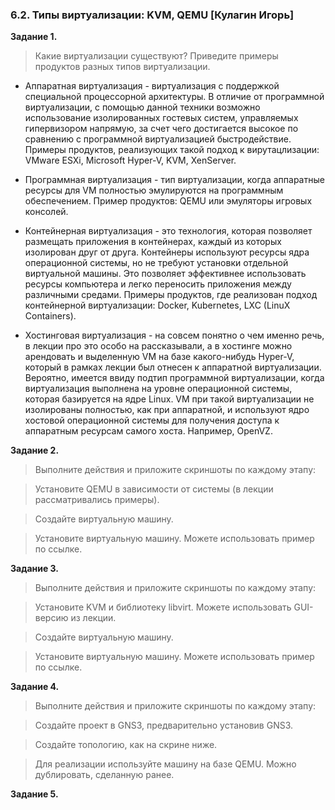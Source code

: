 ### 6.2. Типы виртуализации: KVM, QEMU  [Кулагин Игорь]
**Задание 1.**
>Какие виртуализации существуют? Приведите примеры продуктов разных типов виртуализации.

- Аппаратная виртуализация - виртуализация с поддержкой специальной процессорной архитектуры. В отличие от программной виртуализации, с помощью данной техники возможно использование изолированных гостевых систем, управляемых гипервизором напрямую, за счет чего достигается высокое по сравнению c программной виртуализацией быстродействие. Примеры продуктов, реализующих такой подход к вирутацлизации: VMware ESXi, Microsoft Hyper-V, KVM, XenServer.

- Программная виртуализация - тип виртуализации, когда аппаратные ресурсы для VM полностью эмулируются на программным обеспечением. Пример продуктов: QEMU или эмуляторы игровых консолей.

- Контейнерная виртуализация - это технология, которая позволяет размещать приложения в контейнерах, каждый из которых изолирован друг от друга. Контейнеры используют ресурсы ядра операционной системы, но не требуют установки отдельной виртуальной машины. Это позволяет эффективнее использовать ресурсы компьютера и легко переносить приложения между различными средами. Примеры продуктов, где реализован подход контейнерной виртуализации: Docker, Kubernetes, LXC (LinuX Containers).

- Хостинговая виртуализация - на совсем понятно о чем именно речь, в лекции про это особо на рассказывали, а в хостинге можно арендовать и выделенную VM на базе какого-нибудь Hyper-V, который в рамках лекции был отнесен к аппаратной виртуализации. Вероятно, имеется ввиду подтип программной виртуализации, когда виртуализация выполнена на уровне операционной системы, которая базируется на ядре Linux. VM при такой виртуализации не изолированы полностью, как при аппаратной, и используют ядро хостовой операционной системы для получения доступа к аппаратным ресурсам самого хоста. Например, OpenVZ. 

**Задание 2.**
>Выполните действия и приложите скриншоты по каждому этапу:



>Установите QEMU в зависимости от системы (в лекции рассматривались примеры).



>Создайте виртуальную машину.



>Установите виртуальную машину. Можете использовать пример по ссылке.


**Задание 3.**
>Выполните действия и приложите скриншоты по каждому этапу:

>Установите KVM и библиотеку libvirt. Можете использовать GUI-версию из лекции.


>Создайте виртуальную машину.



>Установите виртуальную машину. Можете использовать пример по ссылке.


**Задание 4.**
> Выполните действия и приложите скриншоты по каждому этапу:

>Создайте проект в GNS3, предварительно установив GNS3.

>Создайте топологию, как на скрине ниже.

>Для реализации используйте машину на базе QEMU. Можно дублировать, сделанную ранее.

**Задание 5.**

